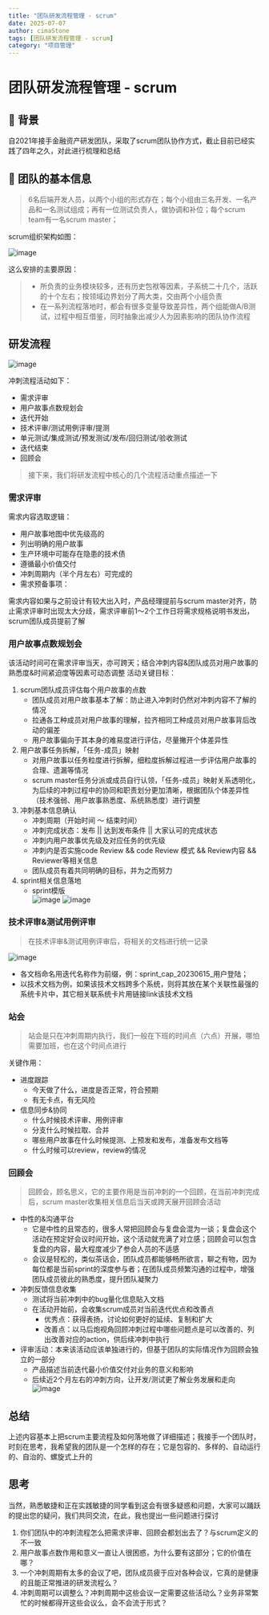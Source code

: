 ```yaml
---
title: "团队研发流程管理 - scrum"
date: 2025-07-07
author: cimaStone
tags: [团队研发流程管理 - scrum]
category: "项目管理"
---
```


# 团队研发流程管理 - scrum

## 🎯 背景
自2021年接手金融资产研发团队，采取了scrum团队协作方式，截止目前已经实践了四年之久，对此进行梳理和总结

## 🎯 团队的基本信息
> 6名后端开发人员，以两个小组的形式存在；每个小组由三名开发、一名产品和一名测试组成；再有一位测试负责人，做协调和补位；每个scrum team有一名scrum master；

scrum组织架构如图： 

![image](https://github.com/user-attachments/assets/7483afb1-62c3-43c5-868a-113049e85684)

这么安排的主要原因：
> - 所负责的业务模块较多，还有历史包袱等因素，子系统二十几个，活跃的十个左右；按领域边界划分了两大类，交由两个小组负责
> - 在一系列流程落地时，都会有很多变量导致差异性，两个组能做A/B测试，过程中相互借鉴，同时抽象出减少人为因素影响的团队协作流程

## 研发流程
![image](https://github.com/user-attachments/assets/e08838b6-a6f0-423a-a0a8-2996b2094771)

冲刺流程活动如下：
  - 需求评审
  - 用户故事点数规划会
  - 迭代开始
  - 技术评审/测试用例评审/提测
  - 单元测试/集成测试/预发测试/发布/回归测试/验收测试
  - 迭代结束
  - 回顾会

> 接下来，我们将研发流程中核心的几个流程活动重点描述一下

### 需求评审
需求内容选取逻辑：
  - 用户故事地图中优先级高的
  - 列出明确的用户故事
  - 生产环境中可能存在隐患的技术债
  - 遵循最小价值交付
  - 冲刺周期内（半个月左右）可完成的
  - 需求预备事项：

需求内容如果与之前设计有较大出入时，产品经理提前与scrum master对齐，防止需求评审时出现太大分歧，需求评审前1～2个工作日将需求规格说明书发出，scrum团队成员提前了解

### 用户故事点数规划会
该活动时间可在需求评审当天，亦可跨天；结合冲刺内容&团队成员对用户故事的熟悉度&时间紧迫度等因素可动态调整
活动关键目标：
1. scrum团队成员评估每个用户故事的点数
   - 团队成员对用户故事基本了解：防止进入冲刺时仍然对冲刺内容不了解的情况
   - 拉通各工种成员对用户故事的理解，拉齐相同工种成员对用户故事背后改动的偏差
   - 用户故事偏向于其本身的难易度进行评估，尽量撇开个体差异性
2. 用户故事任务拆解，「任务-成员」映射
   - 对用户故事以任务粒度进行拆解，细粒度拆解过程进一步评估用户故事的合理、遗漏等情况
   - scrum master任务分派或成员自行认领，「任务-成员」映射关系透明化，为后续的冲刺过程中的协同和职责划分更加清晰，根据团队个体差异性（技术强弱、用户故事熟悉度、系统熟悉度）进行调整
3. 冲刺基本信息确认
   - 冲刺周期（开始时间 ～ 结束时间）
   - 冲刺完成状态：发布 || 达到发布条件 || 大家认可的完成状态
   - 冲刺内用户故事优先级及对应任务的优先级
   - 冲刺内是否实施code Review && code Review 模式 && Review内容 && Reviewer等相关信息
   - 团队成员有着共同明确的目标，并为之而努力
4. sprint相关信息落地
   - sprint模版</br>
     ![image](https://github.com/user-attachments/assets/0f28d579-3e3a-42fb-8d7b-fee562a315e3)
     ![image](https://github.com/user-attachments/assets/d7c02881-d535-4b60-9b19-8fc94443ee24)

### 技术评审&测试用例评审
> 在技术评审&测试用例评审后，将相关的文档进行统一记录

![image](https://github.com/user-attachments/assets/fe2b8e44-7dec-4797-9149-ce29f86929c3)
- 各文档命名用迭代名称作为前缀，例：sprint_cap_20230615_用户登陆；
- 以技术文档为例，如果该技术文档跨多个系统，则将其放在某个关联性最强的系统卡片中，其它相关联系统卡片用链接link该技术文档

### 站会
> 站会是只在冲刺周期内执行，我们一般在下班的时间点（六点）开展，哪怕需要加班，也在这个时间点进行

关键作用：
- 进度跟踪
  - 今天做了什么，进度是否正常，符合预期
  - 有无卡点，有无风险
- 信息同步&协同
  - 什么时候技术评审、用例评审
  - 分支什么时候拉取、合并
  - 哪些用户故事在什么时候提测、上预发和发布，准备发布文档等
  - 什么时候可以review，review的情况
 
### 回顾会
> 回顾会，顾名思义，它的主要作用是当前冲刺的一个回顾，在当前冲刺完成后，scrum master收集相关信息后当天或跨天展开回顾会活动

- 中性的&沟通平台
  - 它是中性的且常态的，很多人常把回顾会与复盘会混为一谈；复盘会这个活动在预定好会议时间开始，这个活动就充满了对立感；回顾会可以包含复盘的内容，最大程度减少了参会人员的不适感
  - 会议是轻松的，类似茶话会，团队成员都能够畅所欲言，聊之有物，因为每位都是当前sprint的深度参与者；在团队成员频繁沟通的过程中，增强团队成员彼此的熟悉度，提升团队凝聚力
- 冲刺反馈信息收集
  - 测试将当前冲刺中的bug量化信息貼入文档
  - 在活动开始前，会收集scrum成员对当前迭代优点和改善点
    - 优秀点：获得表扬，讨论如何更好的延续、复制和扩大
    - 改善点：以马后炮视角回顾冲刺过程中哪些问题点是可以改善的、列出改善对应的action，供后续冲刺中执行
- 评审活动：本来该活动应该单独进行的，但基于团队的实际情况作为回顾会独立的一部分
  - 产品描述当前迭代最小价值交付对业务的意义和影响
  - 后续近2个月左右的冲刺方向，让开发/测试更了解业务发展和走向
    ![image](https://github.com/user-attachments/assets/0072bc86-f889-41a5-96ed-1101c95491da)

## 总结
上述内容基本上把scrum主要流程及如何落地做了详细描述；我接手一个团队时，时刻在思考，我希望我的团队是一个怎样的存在；它是包容的、多样的、自动运行的、自治的、螺旋式上升的

## 思考
当然，熟悉敏捷和正在实践敏捷的同学看到这会有很多疑惑和问题，大家可以踊跃的提出您的疑问，我们共同交流，在此，我也提出一些问题进行探讨
1. 你们团队中的冲刺流程怎么把需求评审、回顾会都划出去了？与scrum定义的不一致
2. 用户故事点数作用和意义一直让人很困惑，为什么要有这部分；它的价值在哪？
3. 一个冲刺周期有太多的会议了吧，团队成员疲于应对各种会议，它真的是健康的且能正常推进的研发流程么？
4. 冲刺周期可以调整么？冲刺周期中这些会议一定需要这些活动么？业务非常繁忙的时候都得开这些会议么，会不会流于形式？
